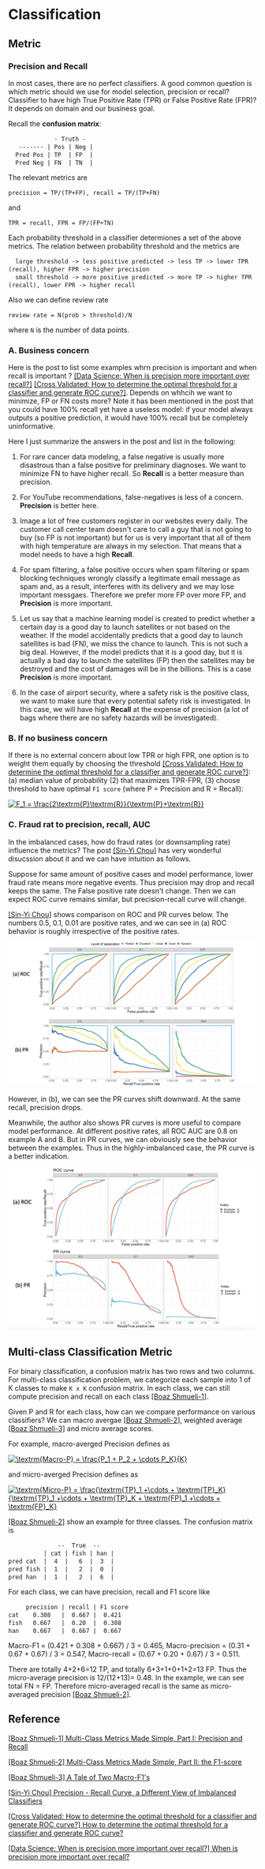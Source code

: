 
# Classification 




## Metric

### Precision and Recall

In most cases, there are no perfect classifiers. A good common question is which metric should we use for model selection, precision or recall? Classifier to have high True Positive Rate (TPR) or False Positive Rate (FPR)? It depends on domain and our business goal.

Recall the **confusion matrix**:
```
             - Truth -
   ------- | Pos | Neg |
  Pred Pos | TP  | FP  |
  Pred Neg | FN  | TN  |
```
The relevant metrics are 
```
precision = TP/(TP+FP), recall = TP/(TP+FN)
```
and
```
TPR = recall, FPR = FP/(FP+TN)
```
Each probability threshold in a classifier determiones a set of the above metrics. The relation between probability threshold and the metrics are 
```
  large threshold -> less positive predicted -> less TP -> lower TPR (recall), higher FPR -> higher precision
  small threshold -> more positive predicted -> more TP -> higher TPR (recall), lower FPR -> higher recall
```
Also we can define review rate 
```
review rate = N(prob > threshold)/N
```
where `N` is the number of data points.

### A. Business concern

Here is the post to list some examples whrn precision is important and when recall is important ? [[Data Science: When is precision more important over recall?]][When is precision more important over recall?] [[Cross Validated: How to determine the optimal threshold for a classifier and generate ROC curve?]][How to determine the optimal threshold for a classifier and generate ROC curve?]. Depends on whhcih we want to minimize, FP or FN costs more? Note it has been mentioned in the post that you could have 100% recall yet have a useless model: if your model always outputs a positive prediction, it would have 100% recall but be completely uninformative.

Here I just summarize the answers in the post and list in the following:

1. For rare cancer data modeling, a false negative is usually more disastrous than a false positive for preliminary diagnoses. We want to minimize FN to have higher recall. So **Recall** is a better measure than precision.

2. For YouTube recommendations, false-negatives is less of a concern. **Precision** is better here.

3. Image a lot of free customers register in our websites every daily. The customer call center team doesn't care to call a guy that is not going to buy (so FP is not important) but for us is very important that all of them with high temperature are always in my selection. That means that a model needs to have a high **Recall**.

4. For spam filtering, a false positive occurs when spam filtering or spam blocking techniques wrongly classify a legitimate email message as spam and, as a result, interferes with its delivery and we may lose important messgaes. Therefore we prefer more FP over more FP, and **Precision** is more important.

5. Let us say that a machine learning model is created to predict whether a certain day is a good day to launch satellites or not based on the weather. If the model accidentally predicts that a good day to launch satellites is bad (FN), we miss the chance to launch. This is not such a big deal. However, if the model predicts that it is a good day, but it is actually a bad day to launch the satellites (FP) then the satellites may be destroyed and the cost of damages will be in the billions. This is a case **Precision** is more important.

6. In the case of airport security, where a safety risk is the positive class, we want to make sure that every potential safety risk is investigated. In this case, we will have high **Recall** at the expense of precision (a lot of bags where there are no safety hazards will be investigated).

### B. If no business concern

If there is no external concern about low TPR or high FPR, one option is to weight them equally by choosing the threshold [[Cross Validated: How to determine the optimal threshold for a classifier and generate ROC curve?]][How to determine the optimal threshold for a classifier and generate ROC curve?]: (a) median value of probability (2) that maximizes TPR-FPR, (3) choose threshold to have optimal `F1 score` (where P = Precision and R = Recall): 

 <a href="https://www.codecogs.com/eqnedit.php?latex=F_1&space;=&space;\frac{2\textrm{P}\textrm{R}}{\textrm{P}&plus;\textrm{R}}" target="_blank"><img src="https://latex.codecogs.com/gif.latex?F_1&space;=&space;\frac{2\textrm{P}\textrm{R}}{\textrm{P}&plus;\textrm{R}}" title="F_1 = \frac{2\textrm{P}\textrm{R}}{\textrm{P}+\textrm{R}}" /></a>


### C. Fraud rat to precision, recall, AUC

In the imbalanced cases, how do fraud rates (or downsampling rate) influence the metrics? The post [[Sin-Yi Chou]][Precision - Recall Curve, a Different View of Imbalanced Classifiers] has very wonderful disucssion about it and we can have intuition as follows. 

Suppose for same amount of positive cases and model performance, lower fraud rate means more negative events. Thus precision may drop and recall keeps the same. The False positive rate doesn't change. Then we can expect 
ROC curve remains similar, but precision-recall curve will change.

[[Sin-Yi Chou]][Precision - Recall Curve, a Different View of Imbalanced Classifiers] shows comparison on ROC and PR curves below. The numbers 0.5, 0.1, 0.01 are positive rates, and we can see in (a) ROC behavior is roughly irrespective of the positive rates. 

![imbalanced_ROC_PR](images/ROC_PR_comparison.png)

However, in (b), we can see the PR curves shift downward. At the same recall, precision drops. 

Meanwhile, the author also shows PR curves is more useful to compare model performance. At different positive rates, all ROC AUC are 0.8 on example A and B. But in PR curves, we can obviously see the behavior between the examples. Thus in the highly-imbalanced case, the PR curve is a better indication.


![ROC_PR_model](images/ROC_PR_model_comparison.png)



## Multi-class Classification Metric


For binary classification, a confusion matrix has two rows and two columns. For multi-class classification problem, we categorize each sample into 1 of K classes to make `K x K` confusion matrix. In each class, we can still compute precision and recall on each class [[Boaz Shmueli-1]][Multi-Class Metrics Made Simple, Part I: Precision and Recall].

Given P and R for each class, how can we compare performance on various classifiers? We can macro avergae [[Boaz Shmueli-2]][Multi-Class Metrics Made Simple, Part II: the F1-score], weighted average [[Boaz Shmueli-3]][A Tale of Two Macro-F1's] and micro average scores.

For example, macro-averged Precision defines as

<a href="https://www.codecogs.com/eqnedit.php?latex=\textrm{Macro-P}&space;=&space;\frac{P_1&space;&plus;&space;P_2&space;&plus;&space;\cdots&space;P_K}{K}" target="_blank"><img src="https://latex.codecogs.com/gif.latex?\textrm{Macro-P}&space;=&space;\frac{P_1&space;&plus;&space;P_2&space;&plus;&space;\cdots&space;P_K}{K}" title="\textrm{Macro-P} = \frac{P_1 + P_2 + \cdots P_K}{K}" /></a>

and micro-averged Precision defines as

<a href="https://www.codecogs.com/eqnedit.php?latex=\textrm{Micro-P}&space;=&space;\frac{\textrm{TP}_1&space;&plus;\cdots&space;&plus;&space;\textrm{TP}_K}{\textrm{TP}_1&space;&plus;\cdots&space;&plus;&space;\textrm{TP}_K&space;&plus;&space;\textrm{FP}_1&space;&plus;\cdots&space;&plus;&space;\textrm{FP}_K}" target="_blank"><img src="https://latex.codecogs.com/gif.latex?\textrm{Micro-P}&space;=&space;\frac{\textrm{TP}_1&space;&plus;\cdots&space;&plus;&space;\textrm{TP}_K}{\textrm{TP}_1&space;&plus;\cdots&space;&plus;&space;\textrm{TP}_K&space;&plus;&space;\textrm{FP}_1&space;&plus;\cdots&space;&plus;&space;\textrm{FP}_K}" title="\textrm{Micro-P} = \frac{\textrm{TP}_1 +\cdots + \textrm{TP}_K}{\textrm{TP}_1 +\cdots + \textrm{TP}_K + \textrm{FP}_1 +\cdots + \textrm{FP}_K}" /></a>


[[Boaz Shmueli-2]][Multi-Class Metrics Made Simple, Part II: the F1-score] show an example for three classes. The confusion matrix is 
```
              --  True  --
          | cat | fish | han |
pred cat  |  4  |   6  |  3  |
pred fish |  1  |   2  |  0  |
pred han  |  1  |   2  |  6  |
```
For each class, we can have precision, recall and F1 score like
```
     precision | recall | F1 score
cat    0.308   |  0.667 |  0.421
fish   0.667   |  0.20  |  0.308
han    0.667   |  0.667 |  0.667
```

Macro-F1 = (0.421 + 0.308 + 0.667) / 3 = 0.465, Macro-precision = (0.31 + 0.67 + 0.67) / 3 = 0.547, Macro-recall = (0.67 + 0.20 + 0.67) / 3 = 0.511.


There are totally 4+2+6=12 TP, and totally 6+3+1+0+1+2=13 FP. Thus the micro-average precision is 12/(12+13)= 0.48. In the example, we can see total FN = FP. Therefore micro-averaged recall is the same as micro-averaged precision [[Boaz Shmueli-2]][Multi-Class Metrics Made Simple, Part II: the F1-score]. 


## Reference


[Multi-Class Metrics Made Simple, Part I: Precision and Recall]: https://towardsdatascience.com/multi-class-metrics-made-simple-part-i-precision-and-recall-9250280bddc2
[[Boaz Shmueli-1] Multi-Class Metrics Made Simple, Part I: Precision and Recall](https://towardsdatascience.com/multi-class-metrics-made-simple-part-i-precision-and-recall-9250280bddc2)


[Multi-Class Metrics Made Simple, Part II: the F1-score]: https://towardsdatascience.com/multi-class-metrics-made-simple-part-ii-the-f1-score-ebe8b2c2ca1
[[Boaz Shmueli-2] Multi-Class Metrics Made Simple, Part II: the F1-score](https://towardsdatascience.com/multi-class-metrics-made-simple-part-ii-the-f1-score-ebe8b2c2ca1)


[A Tale of Two Macro-F1's]: https://towardsdatascience.com/a-tale-of-two-macro-f1s-8811ddcf8f04
[[Boaz Shmueli-3] A Tale of Two Macro-F1's](https://towardsdatascience.com/a-tale-of-two-macro-f1s-8811ddcf8f04)



[Precision - Recall Curve, a Different View of Imbalanced Classifiers]: https://sinyi-chou.github.io/classification-pr-curve/
[[Sin-Yi Chou] Precision - Recall Curve, a Different View of Imbalanced Classifiers](https://sinyi-chou.github.io/classification-pr-curve/)



[How to determine the optimal threshold for a classifier and generate ROC curve?]: https://stats.stackexchange.com/questions/123124/how-to-determine-the-optimal-threshold-for-a-classifier-and-generate-roc-curve#:~:text=A%20really%20easy%20way%20to,positive%20rate(fpr)%20overlap.
[[Cross Validated: How to determine the optimal threshold for a classifier and generate ROC curve?] How to determine the optimal threshold for a classifier and generate ROC curve?](https://stats.stackexchange.com/questions/123124/how-to-determine-the-optimal-threshold-for-a-classifier-and-generate-roc-curve#:~:text=A%20really%20easy%20way%20to,positive%20rate(fpr)%20overlap.)


[When is precision more important over recall?]: https://datascience.stackexchange.com/questions/30881/when-is-precision-more-important-over-recall
[[Data Science: When is precision more important over recall?] When is precision more important over recall?](https://datascience.stackexchange.com/questions/30881/when-is-precision-more-important-over-recall)



